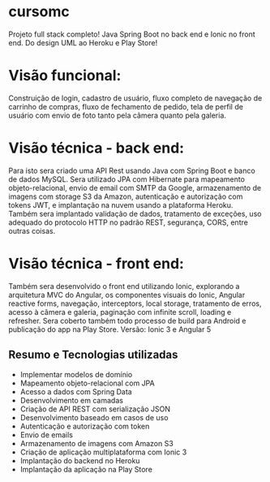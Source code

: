 # cursomc

Projeto full stack completo! Java Spring Boot no back end e Ionic no front end. Do design UML ao Heroku e Play Store!

# Visão funcional:

Construição de login, cadastro de usuário, fluxo completo de navegação de carrinho de compras, fluxo de fechamento de pedido, tela de perfil de usuário com envio de foto tanto pela câmera quanto pela galeria.

# Visão técnica - back end:
Para isto sera criado uma API Rest usando Java com Spring Boot e banco de dados MySQL. Sera utilizado JPA com Hibernate para mapeamento objeto-relacional, envio de email com SMTP da Google, armazenamento de imagens com storage S3 da Amazon, autenticação e autorização com tokens JWT, e implantação na nuvem usando a plataforma Heroku. Também sera implantado validação de dados, tratamento de exceções, uso adequado do protocolo HTTP no padrão REST, segurança, CORS, entre outras coisas.

# Visão técnica - front end:
Também sera desenvolvido o front end utilizando Ionic, explorando a arquitetura MVC do Angular, os componentes visuais do Ionic, Angular reactive forms, navegação, interceptors, local storage, tratamento de erros, acesso à câmera e galeria, paginação com infinite scroll, loading e refresher. Sera coberto também todo processo de build para Android e publicação do app na Play Store.
Versão: Ionic 3 e Angular 5

## Resumo e Tecnologias utilizadas
- Implementar modelos de domínio
- Mapeamento objeto-relacional com JPA
- Acesso a dados com Spring Data
- Desenvolvimento em camadas
- Criação de API REST com serialização JSON
- Desenvolvimento baseado em casos de uso
- Autenticação e autorização com token
- Envio de emails
- Armazenamento de imagens com Amazon S3
- Criação de aplicação multiplataforma com Ionic 3
- Implantação do backend no Heroku
- Implantação da aplicação na Play Store
